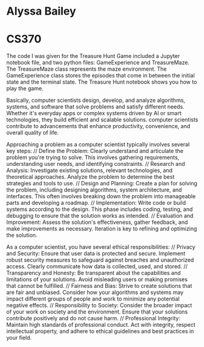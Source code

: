 # Alyssa Bailey
# CS370


The code I was given for the Treasure Hunt Game included a Jupyter notebook file, and two python files: GameExperience and TreasureMaze. The TreasureMaze class represents the maze environment. The GameExperience class stores the episodes that come in between the initial state and the terminal state. The Treasure Hunt notebook shows you how to play the game. 


Basically, computer scientists design, develop, and analyze algorithms, systems, and software that solve problems and satisfy different needs. Whether it's everyday apps or complex systems driven by AI or smart technologies, they build efficient and scalable solutions. computer scientists contribute to advancements that enhance productivity, convenience, and overall quality of life.

Approaching a problem as a computer scientist typically involves several key steps:
  // Define the Problem: Clearly understand and articulate the problem you're trying to solve. This involves gathering requirements, understanding user needs, and identifying constraints.
  // Research and Analysis: Investigate existing solutions, relevant technologies, and theoretical approaches. Analyze the problem to determine the best strategies and tools to use.
  // Design and Planning: Create a plan for solving the problem, including designing algorithms, system architecture, and interfaces. This often involves breaking down the problem into manageable parts and developing a roadmap.
  // Implementation: Write code or build systems according to the design. This phase includes coding, testing, and debugging to ensure that the solution works as intended.
  // Evaluation and Improvement: Assess the solution's effectiveness, gather feedback, and make improvements as necessary. Iteration is key to refining and optimizing the solution.
  
As a computer scientist, you have several ethical responsibilities:
  // Privacy and Security: Ensure that user data is protected and secure. Implement robust security measures to safeguard against breaches and unauthorized access. Clearly communicate how data is collected, used, and stored.
  // Transparency and Honesty: Be transparent about the capabilities and limitations of your solutions. Avoid misleading users or making promises that cannot be fulfilled.
  // Fairness and Bias: Strive to create solutions that are fair and unbiased. Consider how your algorithms and systems may impact different groups of people and work to minimize any potential negative effects.
  // Responsibility to Society: Consider the broader impact of your work on society and the environment. Ensure that your solutions contribute positively and do not cause harm.
  // Professional Integrity: Maintain high standards of professional conduct. Act with integrity, respect intellectual property, and adhere to ethical guidelines and best practices in your field.



